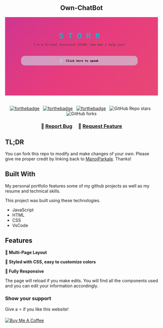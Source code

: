 <h2 align="center">
Own-ChatBot <br/>
</h2>
<div align="center">
  <img alt="Demo" src="./ownchatbot.png" />
</div>

<br/>

<center>
  
[![forthebadge](https://forthebadge.com/images/badges/made-with-javascript.svg)](https://forthebadge.com) &nbsp;
[![forthebadge](https://forthebadge.com/images/badges/made-with-html.svg)](https://forthebadge.com) &nbsp;
[![forthebadge](https://forthebadge.com/images/badges/made-with-css.svg)](https://forthebadge.com) &nbsp;
![GitHub Repo stars](https://img.shields.io/github/stars/ManojParkale/Own-ChatBot?color=red&logo=github&style=for-the-badge) &nbsp;
![GitHub forks](https://img.shields.io/github/forks/ManojParkale/Own-ChatBot?color=red&logo=github&style=for-the-badge)

</center>

<h3 align="center">
    🔹
    <a href="https://github.com/ManojParkale/Own-ChatBot/issues">Report Bug</a> &nbsp; &nbsp;
    🔹
    <a href="https://github.com/ManojParkale/Own-ChatBot/issues">Request Feature</a>
</h3>

## TL;DR

You can fork this repo to modify and make changes of your own. Please give me proper credit by linking back to [ManojParkale](https://github.com/ManojParkale/Own-ChatBot). Thanks!

## Built With

My personal portfolio features some of my github projects as well as my resume and technical skills.<br/>

This project was built using these technologies.

- JavaScript
- HTML
- CSS
- VsCode

## Features

**📖 Multi-Page Layout**

**🎨 Styled with CSS, easy to customize colors**

**📱 Fully Responsive**

The page will reload if you make edits.
You will find all the components used and you can edit your information accordingly.

### Show your support

Give a ⭐ if you like this website!

<a href="https://www.buymeacoffee.com/ManojParkale" target="_blank"><img src="https://cdn.buymeacoffee.com/buttons/v2/default-violet.png" alt="Buy Me A Coffee" height= "60px" width= "217px" ></a>
